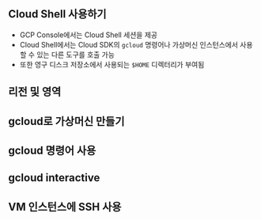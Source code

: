 ## Cloud Shell 사용하기

- GCP Console에서는 Cloud Shell 세션을 제공
- Cloud Shell에서는 Cloud SDK의 `gcloud` 명령어나 가상머신 인스턴스에서 사용할 수 있는 다른 도구를 호출 가능
- 또한 영구 디스크 저장소에서 사용되는 `$HOME` 디렉터리가 부여됨

## 리전 및 영역



## gcloud로 가상머신 만들기



## gcloud 명령어 사용



## gcloud interactive



## VM 인스턴스에 SSH 사용

